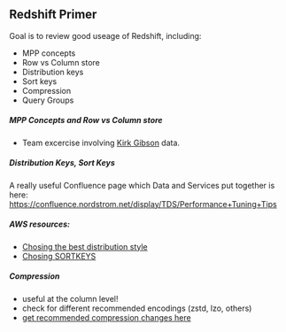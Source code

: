 ## Redshift Primer

Goal is to review good useage of Redshift, including:
- MPP concepts
- Row vs Column store
- Distribution keys
- Sort keys
- Compression
- Query Groups

##### MPP Concepts and Row vs Column store
- Team excercise involving [Kirk Gibson](https://www.baseball-reference.com/players/g/gibsoki01.shtml) data.

##### Distribution Keys, Sort Keys

A really useful Confluence page which Data and Services put together is here:
https://confluence.nordstrom.net/display/TDS/Performance+Tuning+Tips

##### AWS resources:
- [Chosing the best distribution style](https://docs.aws.amazon.com/redshift/latest/dg/c_best-practices-best-dist-key.html)
- [Chosing SORTKEYS](https://docs.aws.amazon.com/redshift/latest/dg/t_Sorting_data.html)


##### Compression
- useful at the column level!
- check for different recommended encodings (zstd, lzo, others)
- [get recommended compression changes here](https://docs.aws.amazon.com/redshift/latest/dg/r_ANALYZE_COMPRESSION.html) 